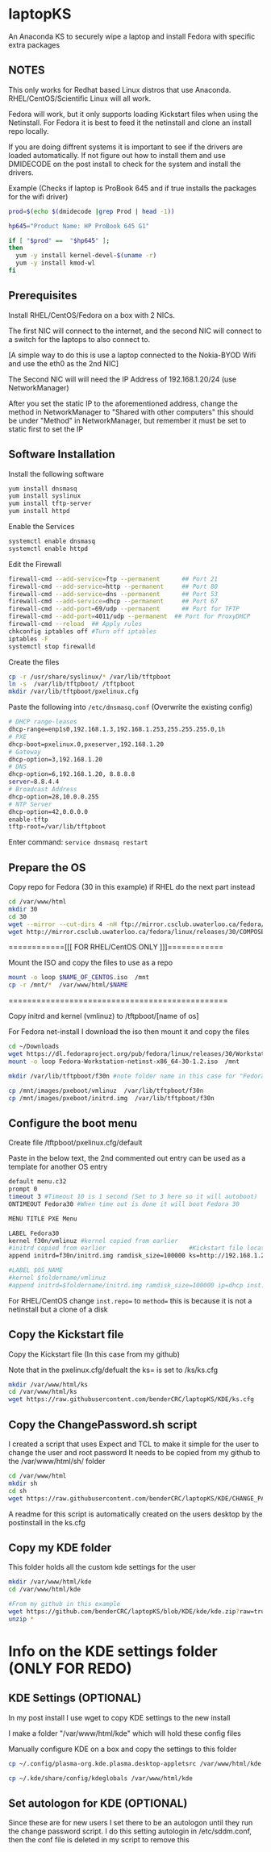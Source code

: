 # laptopKS

An Anaconda KS to securely wipe a laptop and install Fedora with specific extra packages

## NOTES

This only works for Redhat based Linux distros that use Anaconda. RHEL/CentOS/Scientific Linux will all work. 

Fedora will work, but it only supports loading Kickstart files when using the Netinstall. 
For Fedora it is best to feed it the netinstall and clone an install repo locally.

If you are doing diffrent systems it is important to see if the drivers are loaded automatically. If not figure out how to install them and use DMIDECODE on the post install to check for the system and install the drivers.

Example (Checks if laptop is ProBook 645 and if true installs the packages for the wifi driver)
```bash
prod=$(echo $(dmidecode |grep Prod | head -1))

hp645="Product Name: HP ProBook 645 G1"

if [ "$prod" ==  "$hp645" ];
then
  yum -y install kernel-devel-$(uname -r)
  yum -y install kmod-wl
fi
```
## Prerequisites

Install RHEL/CentOS/Fedora on a box with 2 NICs.

The first NIC will connect to the internet, and the second NIC will connect to a switch for the laptops to also connect to.

[A simple way to do this is use a laptop connected to the Nokia-BYOD Wifi and use the eth0 as the 2nd NIC]

The Second NIC will will need the IP Address of 192.168.1.20/24 (use NetworkManager)

After you set the static IP to the aforementioned address, change the method in NetworkManager to "Shared with other computers" this should be under "Method" in NetworkManager, but remember it must be set to static first to set the IP

## Software Installation

Install the following software

```bash
yum install dnsmasq
yum install syslinux
yum install tftp-server
yum install httpd
```

Enable the Services
```bash
systemctl enable dnsmasq
systemctl enable httpd
```

Edit the Firewall
```bash
firewall-cmd --add-service=ftp --permanent  	## Port 21
firewall-cmd --add-service=http --permanent  	## Port 80
firewall-cmd --add-service=dns --permanent  	## Port 53
firewall-cmd --add-service=dhcp --permanent  	## Port 67
firewall-cmd --add-port=69/udp --permanent  	## Port for TFTP
firewall-cmd --add-port=4011/udp --permanent  ## Port for ProxyDHCP
firewall-cmd --reload  ## Apply rules
chkconfig iptables off #Turn off iptables
iptables -F
systemctl stop firewalld
```

Create the files
```bash
cp -r /usr/share/syslinux/* /var/lib/tftpboot
ln -s  /var/lib/tftpboot/ /tftpboot
mkdir /var/lib/tftpboot/pxelinux.cfg
```
Paste the following into ```/etc/dnsmasq.conf``` (Overwrite the existing config)
```bash
# DHCP range-leases
dhcp-range=enp1s0,192.168.1.3,192.168.1.253,255.255.255.0,1h
# PXE
dhcp-boot=pxelinux.0,pxeserver,192.168.1.20
# Gateway
dhcp-option=3,192.168.1.20
# DNS
dhcp-option=6,192.168.1.20, 8.8.8.8
server=8.8.4.4
# Broadcast Address
dhcp-option=28,10.0.0.255
# NTP Server
dhcp-option=42,0.0.0.0
enable-tftp
tftp-root=/var/lib/tftpboot
```
Enter command: ```service dnsmasq restart```
## Prepare the OS

Copy repo for Fedora (30 in this example) if RHEL do the next part instead 
```bash
cd /var/www/html
mkdir 30
cd 30
wget --mirror --cut-dirs 4 -nH ftp://mirror.csclub.uwaterloo.ca/fedora/linux/releases/30/Workstation/x86_64/os/
wget http://mirror.csclub.uwaterloo.ca/fedora/linux/releases/30/COMPOSE_ID
```
============[[[ FOR RHEL/CentOS ONLY ]]]============

Mount the ISO and copy the files to use as a repo
```bash
mount -o loop $NAME_OF_CENTOS.iso  /mnt
cp -r /mnt/*  /var/www/html/$NAME 
```
===============================================

Copy initrd and kernel (vmlinuz) to /tftpboot/[name of os]

For Fedora net-install I download the iso then mount it and copy the files

```bash
cd ~/Downloads
wget https://dl.fedoraproject.org/pub/fedora/linux/releases/30/Workstation/x86_64/iso/Fedora-Workstation-netinst-x86_64-30-1.2.iso
mount -o loop Fedora-Workstation-netinst-x86_64-30-1.2.iso  /mnt

mkdir /var/lib/tftpboot/f30n #note folder name in this case for "Fedora 30 Netinst"

cp /mnt/images/pxeboot/vmlinuz  /var/lib/tftpboot/f30n
cp /mnt/images/pxeboot/initrd.img  /var/lib/tftpboot/f30n
```
## Configure the boot menu

Create file /tftpboot/pxelinux.cfg/default

Paste in the below text, the 2nd commented out entry can be used as a template for another OS entry

```bash
default menu.c32
prompt 0
timeout 3 #Timeout 10 is 1 second (Set to 3 here so it will autoboot)
ONTIMEOUT Fedora30 #When time out is done it will boot Fedora 30

MENU TITLE PXE Menu

LABEL Fedora30
kernel f30n/vmlinuz #kernel copied from earlier 
#initrd copied from earlier                       #Kickstart file location                 #Local repo location
append initrd=f30n/initrd.img ramdisk_size=100000 ks=http://192.168.1.20/ks/ks.cfg ip=dhcp inst.repo=http://192.168.1.20/30/Workstation/X86_64/os/ devfs=nomount

#LABEL $OS_NAME
#kernel $foldername/vmlinuz
#append initrd=$foldername/initrd.img ramdisk_size=100000 ip=dhcp inst.repo=http://192.168.1.20/$repo devfs=nomount ks=http://192.168.1.20/ks/$ks
```
For RHEL/CentOS change ```inst.repo=``` to ```method=``` this is because it is not a netinstall but a clone of a disk

## Copy the Kickstart file 

Copy the Kickstart file (In this case from my github)

Note that in the pxelinux.cfg/defualt the ks= is set to /ks/ks.cfg

```bash
mkdir /var/www/html/ks
cd /var/www/html/ks
wget https://raw.githubusercontent.com/benderCRC/laptopKS/KDE/ks.cfg
```
## Copy the ChangePassword.sh script
I created a script that uses Expect and TCL to make it simple for the user to change the user and root password
It needs to be copied from my github to the /var/www/html/sh/ folder 
```bash
cd /var/www/html
mkdir sh
cd sh
wget https://raw.githubusercontent.com/benderCRC/laptopKS/KDE/CHANGE_PASSWORD.sh
```
A readme for this script is automatically created on the users desktop by the postinstall in the ks.cfg

## Copy my KDE folder 
This folder holds all the custom kde settings for the user
```bash
mkdir /var/www/html/kde
cd /var/www/html/kde

#From my github in this example
wget https://github.com/benderCRC/laptopKS/blob/KDE/kde/kde.zip?raw=true
unzip *
```

# Info on the KDE settings folder (ONLY FOR REDO)

## KDE Settings (OPTIONAL)

In my post install I use wget to copy KDE settings to the new install

I make a folder "/var/www/html/kde" which will hold these config files

Manually configure KDE on a box and copy the settings to this folder

```bash
cp ~/.config/plasma-org.kde.plasma.desktop-appletsrc /var/www/html/kde

cp ~/.kde/share/config/kdeglobals /var/www/html/kde
```

## Set autologon for KDE (OPTIONAL)

Since these are for new users I set there to be an autologon until they run the change password script.
I do this setting autologin in /etc/sddm.conf, then the conf file is deleted in my script to remove this
